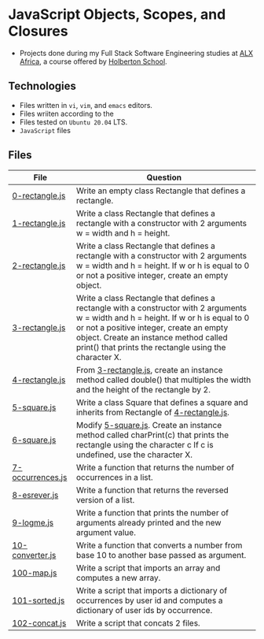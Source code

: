 # JavaScript Objects, Scopes, and Closures

- Projects done during my Full Stack Software Engineering studies at [ALX Africa](https://www.alxafrica.com/software-engineering-2022/), a course offered by [Holberton School](https://www.holbertonschool.com/).

## Technologies

- Files written in ```vi```, ```vim```, and ```emacs``` editors. 
- Files wriiten according to the 
- Files tested on ```Ubuntu 20.04``` LTS.
- ```JavaScript``` files 

## Files

| File   | Question |
|--------|------------|
|[0-rectangle.js](0-rectangle.js)| Write an empty class Rectangle that defines a rectangle.|
|[1-rectangle.js](1-rectangle.js)| Write a class Rectangle that defines a rectangle with a constructor with 2 arguments w = width and h = height.|
|[2-rectangle.js](2-rectangle.js)| Write a class Rectangle that defines a rectangle with a constructor with 2 arguments w = width and h = height. If w or h is equal to 0 or not a positive integer, create an empty object.|
|[3-rectangle.js](3-rectangle.js)|Write a class Rectangle that defines a rectangle with a constructor with 2 arguments w = width and h = height. If w or h is equal to 0 or not a positive integer, create an empty object. Create an instance method called print() that prints the rectangle using the character X. |
|[4-rectangle.js](4-rectangle.js)| From [3-rectangle.js](3-rectangle.js), create an instance method called double() that multiples the width and the height of the rectangle by 2.|
|[5-square.js](5-square.js)| Write a class Square that defines a square and inherits from Rectangle of [4-rectangle.js](4-rectangle.js).|
|[6-square.js](6-square.js)|Modify [5-square.js](5-square.js).  Create an instance method called charPrint(c) that prints the rectangle using the character c If c is undefined, use the character X.|
|[7-occurrences.js](7-occurrences.js)| Write a function that returns the number of occurrences in a list.|
|[8-esrever.js](8-esrever.js)|Write a function that returns the reversed version of a list.|
|[9-logme.js](9-logme.js)|Write a function that prints the number of arguments already printed and the new argument value.|
|[10-converter.js](10-converter.js)| Write a function that converts a number from base 10 to another base passed as argument.|
|[100-map.js](100-map.js)| Write a script that imports an array and computes a new array. |
|[101-sorted.js](101-sorted.js)| Write a script that imports a dictionary of occurrences by user id and computes a dictionary of user ids by occurrence.|
|[102-concat.js](102-concat.js)| Write a script that concats 2 files.|
